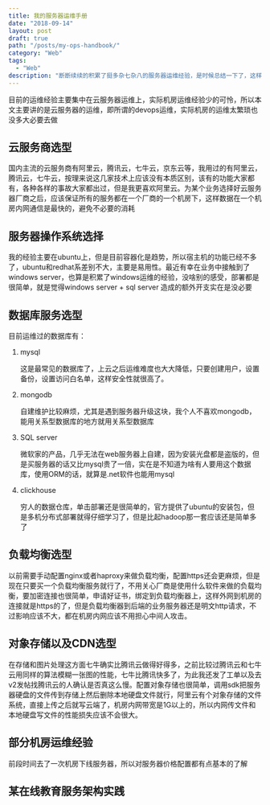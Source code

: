 ```yaml
---
title: 我的服务器运维手册
date: "2018-09-14"
layout: post
draft: true
path: "/posts/my-ops-handbook/"
category: "Web"
tags:
  - "Web"
description: "断断续续的积累了挺多杂七杂八的服务器运维经验，是时候总结一下了，这样下次再需要做的时候直接查这篇文章就可以了，运维没有太大的难度，主要是规范化和细心"
---
```


目前的运维经验主要集中在云服务器运维上，实际机房运维经验少的可怜，所以本文主要讲的是云服务器的运维，即所谓的devops运维，实际机房的运维太繁琐也没多大必要去做

## 云服务商选型

国内主流的云服务商有阿里云，腾讯云，七牛云，京东云等，我用过的有阿里云，腾讯云，七牛云，按理来说这几家技术上应该没有本质区别，该有的功能大家都有，各种各样的事故大家都出过，但是我更喜欢阿里云。为某个业务选择好云服务器厂商之后，应该保证所有的服务都在一个厂商的一个机房下，这样数据在一个机房内网通信是最快的，避免不必要的消耗

## 服务器操作系统选择

我的经验主要在ubuntu上，但是目前容器化是趋势，所以宿主机的功能已经不多了，ubuntu和redhat系差别不大，主要是易用性。最近有幸在业务中接触到了windows server，也算是积累了windows运维的经验，没啥别的感受，部署都是很简单，就是觉得windows server + sql server 造成的额外开支实在是没必要

## 数据库服务选型

目前运维过的数据库有：

1. mysql

    这是最常见的数据库了，上云之后运维难度也大大降低，只要创建用户，设置备份，设置访问白名单，这样安全性就很高了。
2. mongodb

    自建维护比较麻烦，尤其是遇到服务器升级这块，我个人不喜欢mongodb，能用关系型数据库的地方就用关系型数据库
3. SQL server

    微软家的产品，几乎无法在web服务器上自建，因为安装光盘都是盗版的，但是买服务器的话又比mysql贵了一倍，实在是不知道为啥有人要用这个数据库，使用ORM的话，就算是.net软件也能用mysql
4. clickhouse

    穷人的数据仓库，单击部署还是很简单的，官方提供了ubuntu的安装包，但是多机分布式部署就得仔细学习了，但是比起hadoop那一套应该还是简单多了

## 负载均衡选型

以前需要手动配置nginx或者haproxy来做负载均衡，配置https还会更麻烦，但是现在只要买一个负载均衡服务就行了，不用关心厂商是使用什么软件来做的负载均衡，要加密连接也很简单，申请好证书，绑定到负载均衡器上，这样外网到机房的连接就是https的了，但是负载均衡器到后端的业务服务器还是明文http请求，不过影响应该不大，都在机房内网应该不用担心中间人攻击。

## 对象存储以及CDN选型

在存储和图片处理这方面七牛确实比腾讯云做得好得多，之前比较过腾讯云和七牛云用同样的算法模糊一张图的性能，七牛比腾讯快多了，为此我还发了工单以及去v2发帖找腾讯云的人确认是否真这么慢。配置对象存储也很简单，调用sdk把服务器硬盘的文件传到存储上然后删除本地硬盘文件就行，阿里云有个对象存储的文件系统，直接上传之后就写云端了，机房内网带宽是1G以上的，所以内网传文件和本地硬盘写文件的性能损失应该不会很大。

## 部分机房运维经验

前段时间去了一次机房下线服务器，所以对服务器价格配置都有点基本的了解

## 某在线教育服务架构实践